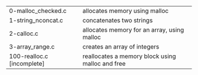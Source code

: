 <table>
<tr>
	<td>0-malloc_checked.c</td>
	<td>allocates memory using malloc</td>
</tr>
<tr>
	<td>1-string_nconcat.c</td>
	<td>concatenates two strings</td>
</tr>
<tr>
	<td>2-calloc.c</td>
	<td>allocates memory for an array, using malloc</td>
</tr>
<tr>
	<td>3-array_range.c</td>
	<td>creates an array of integers</td>
</tr>
<tr>
	<td>100-realloc.c [incomplete]</td>
	<td>reallocates a memory block using malloc and free</td>
</tr>
</table>
